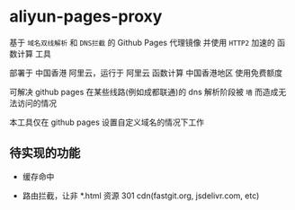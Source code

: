 <!--
 * @Date: 2021-05-17 21:49:05
 * @LastEditors: lisonge
 * @Author: lisonge
 * @LastEditTime: 2021-05-24 20:54:46
-->

# aliyun-pages-proxy

基于 `域名双线解析` 和 `DNS拦截` 的 Github Pages 代理镜像 并使用 `HTTP2` 加速的 函数计算 工具

部署于 中国香港 阿里云，运行于 阿里云 函数计算 中国香港地区 使用免费额度

可解决 github pages 在某些线路(例如成都联通)的 dns 解析阶段被 `墙` 而造成无法访问的情况

本工具仅在 github pages 设置自定义域名的情况下工作

## 待实现的功能

- 缓存命中

- 路由拦截，让非 *.html 资源 301 cdn(fastgit.org, jsdelivr.com, etc)
